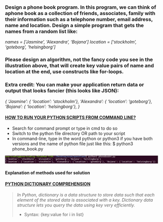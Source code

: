 
### Design a phone book program. In this program, we can think of aphone book as a collection of friends, associates, family with their information such as a telephone number, email address, name and location. Design a simple program that gets the names from a random list like:
_names = [‘Jasmine’, ‘Alexandra’, ‘Bojana’]_
_location = [‘stockholm’, ‘goteborg’, ‘helsingborg’]_
### Please design an algorithm, not the fancy code you see in the illustration above, that will create key value pairs of name and location at the end, use constructs like for-loops.
### Extra credit: You can make your application return data or output that looks fancier (this looks like JSON):
_{
‘Jasmine’: { ‘location’: ‘stockholm’},
‘Alexandra’: { ‘location’: ‘goteborg’},
‘Bojana’: { ‘location’: ‘helsingborg’},
}_
#### [HOW TO RUN YOUR PYTHON SCRIPTS FROM COMMAND LINE?](https://docs.python.org/3/faq/windows.html)
* Search for command prompt or type in cmd to do so
* Switch to the python file directory OR path to your script
* In command-line, type in the word python or python3 if you have both versions and the name of python file just like this: $ python3 phone_book.py

![Run Python Script](https://github.com/MishiCodes/Python/blob/master/Python%20Dictionary/Screenshot%20from%202019-12-05%2016-30-59.png)

#### __Explanation of methods used for solution__

#### [PYTHON DICTIONARY COMPREHENSION](https://cmdlinetips.com/2018/01/5-examples-using-dict-comprehension/)
> _In Python, dictionary is a data structure to store data such that each element of the stored data is associated with a key. Dictionary data structure lets you query the data using key very efficiently._
> * Syntax: {key:value for i in list}
